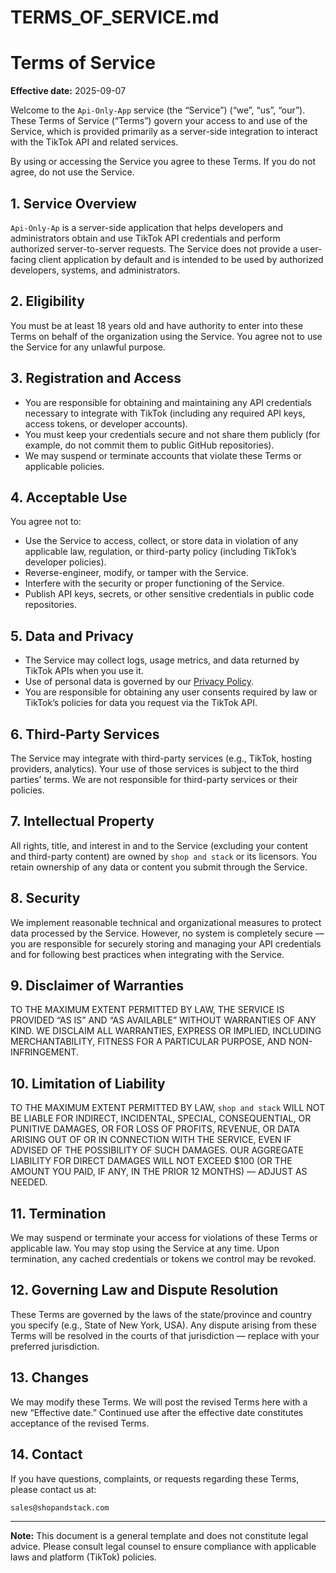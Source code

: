 # TERMS_OF_SERVICE.md

# Terms of Service

**Effective date:** 2025-09-07

Welcome to the `Api-Only-App` service (the “Service”) (“we”, “us”, “our”). These Terms of Service (“Terms”) govern your access to and use of the Service, which is provided primarily as a server-side integration to interact with the TikTok API and related services.

By using or accessing the Service you agree to these Terms. If you do not agree, do not use the Service.

## 1. Service Overview
`Api-Only-Ap` is a server-side application that helps developers and administrators obtain and use TikTok API credentials and perform authorized server-to-server requests. The Service does not provide a user-facing client application by default and is intended to be used by authorized developers, systems, and administrators.

## 2. Eligibility
You must be at least 18 years old and have authority to enter into these Terms on behalf of the organization using the Service. You agree not to use the Service for any unlawful purpose.

## 3. Registration and Access
- You are responsible for obtaining and maintaining any API credentials necessary to integrate with TikTok (including any required API keys, access tokens, or developer accounts).
- You must keep your credentials secure and not share them publicly (for example, do not commit them to public GitHub repositories).
- We may suspend or terminate accounts that violate these Terms or applicable policies.

## 4. Acceptable Use
You agree not to:
- Use the Service to access, collect, or store data in violation of any applicable law, regulation, or third-party policy (including TikTok’s developer policies).
- Reverse-engineer, modify, or tamper with the Service.
- Interfere with the security or proper functioning of the Service.
- Publish API keys, secrets, or other sensitive credentials in public code repositories.

## 5. Data and Privacy
- The Service may collect logs, usage metrics, and data returned by TikTok APIs when you use it.
- Use of personal data is governed by our [Privacy Policy](PRIVACY_POLICY.md).
- You are responsible for obtaining any user consents required by law or TikTok’s policies for data you request via the TikTok API.

## 6. Third-Party Services
The Service may integrate with third-party services (e.g., TikTok, hosting providers, analytics). Your use of those services is subject to the third parties’ terms. We are not responsible for third-party services or their policies.

## 7. Intellectual Property
All rights, title, and interest in and to the Service (excluding your content and third-party content) are owned by `shop and stack` or its licensors. You retain ownership of any data or content you submit through the Service.

## 8. Security
We implement reasonable technical and organizational measures to protect data processed by the Service. However, no system is completely secure — you are responsible for securely storing and managing your API credentials and for following best practices when integrating with the Service.

## 9. Disclaimer of Warranties
TO THE MAXIMUM EXTENT PERMITTED BY LAW, THE SERVICE IS PROVIDED “AS IS” AND “AS AVAILABLE” WITHOUT WARRANTIES OF ANY KIND. WE DISCLAIM ALL WARRANTIES, EXPRESS OR IMPLIED, INCLUDING MERCHANTABILITY, FITNESS FOR A PARTICULAR PURPOSE, AND NON-INFRINGEMENT.

## 10. Limitation of Liability
TO THE MAXIMUM EXTENT PERMITTED BY LAW, `shop and stack` WILL NOT BE LIABLE FOR INDIRECT, INCIDENTAL, SPECIAL, CONSEQUENTIAL, OR PUNITIVE DAMAGES, OR FOR LOSS OF PROFITS, REVENUE, OR DATA ARISING OUT OF OR IN CONNECTION WITH THE SERVICE, EVEN IF ADVISED OF THE POSSIBILITY OF SUCH DAMAGES. OUR AGGREGATE LIABILITY FOR DIRECT DAMAGES WILL NOT EXCEED $100 (OR THE AMOUNT YOU PAID, IF ANY, IN THE PRIOR 12 MONTHS) — ADJUST AS NEEDED.

## 11. Termination
We may suspend or terminate your access for violations of these Terms or applicable law. You may stop using the Service at any time. Upon termination, any cached credentials or tokens we control may be revoked.

## 12. Governing Law and Dispute Resolution
These Terms are governed by the laws of the state/province and country you specify (e.g., State of New York, USA). Any dispute arising from these Terms will be resolved in the courts of that jurisdiction — replace with your preferred jurisdiction.

## 13. Changes
We may modify these Terms. We will post the revised Terms here with a new “Effective date.” Continued use after the effective date constitutes acceptance of the revised Terms.

## 14. Contact
If you have questions, complaints, or requests regarding these Terms, please contact us at:

`sales@shopandstack.com`  

---

**Note:** This document is a general template and does not constitute legal advice. Please consult legal counsel to ensure compliance with applicable laws and platform (TikTok) policies.
